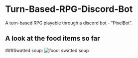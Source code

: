 # Turn-Based-RPG-Discord-Bot
A turn-based RPG playable through a discord bot - "PixelBot".

## A look at the food items so far
###Swatted soup:
![food: swatted soup](https://github.com/OWAINEDWARDS/Turn-Based-RPG-Discord-Bot/blob/master/src/resources/edibleItemResources/swattedSoup.png?raw=true)

